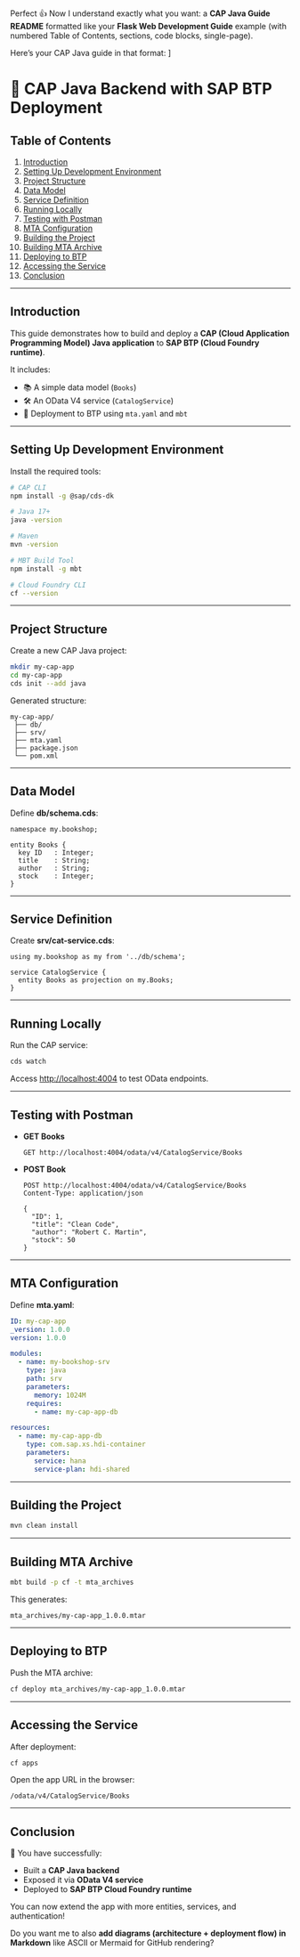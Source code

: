 Perfect 👍 Now I understand exactly what you want: a **CAP Java Guide README** formatted like your **Flask Web Development Guide** example (with numbered Table of Contents, sections, code blocks, single-page).

Here’s your CAP Java guide in that format:
]
# 📘 CAP Java Backend with SAP BTP Deployment

## Table of Contents
1. [Introduction](#introduction)
2. [Setting Up Development Environment](#setting-up-development-environment)
3. [Project Structure](#project-structure)
4. [Data Model](#data-model)
5. [Service Definition](#service-definition)
6. [Running Locally](#running-locally)
7. [Testing with Postman](#testing-with-postman)
8. [MTA Configuration](#mta-configuration)
9. [Building the Project](#building-the-project)
10. [Building MTA Archive](#building-mta-archive)
11. [Deploying to BTP](#deploying-to-btp)
12. [Accessing the Service](#accessing-the-service)
13. [Conclusion](#conclusion)

---

## Introduction

This guide demonstrates how to build and deploy a **CAP (Cloud Application Programming Model) Java application** to **SAP BTP (Cloud Foundry runtime)**.  

It includes:
- 📚 A simple data model (`Books`)  
- 🛠 An OData V4 service (`CatalogService`)  
- 🚀 Deployment to BTP using `mta.yaml` and `mbt`  

---

## Setting Up Development Environment

Install the required tools:

```bash
# CAP CLI
npm install -g @sap/cds-dk

# Java 17+
java -version

# Maven
mvn -version

# MBT Build Tool
npm install -g mbt

# Cloud Foundry CLI
cf --version
````

---

## Project Structure

Create a new CAP Java project:

```bash
mkdir my-cap-app
cd my-cap-app
cds init --add java
```

Generated structure:

```
my-cap-app/
 ├── db/
 ├── srv/
 ├── mta.yaml
 ├── package.json
 └── pom.xml
```

---

## Data Model

Define **db/schema.cds**:

```cds
namespace my.bookshop;

entity Books {
  key ID   : Integer;
  title    : String;
  author   : String;
  stock    : Integer;
}
```

---

## Service Definition

Create **srv/cat-service.cds**:

```cds
using my.bookshop as my from '../db/schema';

service CatalogService {
  entity Books as projection on my.Books;
}
```

---

## Running Locally

Run the CAP service:

```bash
cds watch
```

Access [http://localhost:4004](http://localhost:4004) to test OData endpoints.

---

## Testing with Postman

* **GET Books**

  ```
  GET http://localhost:4004/odata/v4/CatalogService/Books
  ```

* **POST Book**

  ```
  POST http://localhost:4004/odata/v4/CatalogService/Books
  Content-Type: application/json

  {
    "ID": 1,
    "title": "Clean Code",
    "author": "Robert C. Martin",
    "stock": 50
  }
  ```

---

## MTA Configuration

Define **mta.yaml**:

```yaml
ID: my-cap-app
_version: 1.0.0
version: 1.0.0

modules:
  - name: my-bookshop-srv
    type: java
    path: srv
    parameters:
      memory: 1024M
    requires:
      - name: my-cap-app-db

resources:
  - name: my-cap-app-db
    type: com.sap.xs.hdi-container
    parameters:
      service: hana
      service-plan: hdi-shared
```

---

## Building the Project

```bash
mvn clean install
```

---

## Building MTA Archive

```bash
mbt build -p cf -t mta_archives
```

This generates:

```
mta_archives/my-cap-app_1.0.0.mtar
```

---

## Deploying to BTP

Push the MTA archive:

```bash
cf deploy mta_archives/my-cap-app_1.0.0.mtar
```

---

## Accessing the Service

After deployment:

```bash
cf apps
```

Open the app URL in the browser:

```
/odata/v4/CatalogService/Books
```

---

## Conclusion

🎉 You have successfully:

* Built a **CAP Java backend**
* Exposed it via **OData V4 service**
* Deployed to **SAP BTP Cloud Foundry runtime**

You can now extend the app with more entities, services, and authentication!



Do you want me to also **add diagrams (architecture + deployment flow) in Markdown** like ASCII or Mermaid for GitHub rendering?
```

